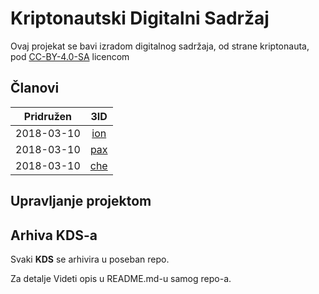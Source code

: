 # Kriptonautski Digitalni Sadržaj

Ovaj projekat se bavi izradom digitalnog sadržaja, od strane kriptonauta, pod
[CC-BY-4.0-SA](https://creativecommons.org/licenses/by-sa/4.0/) licencom

## Članovi

| Pridružen | 3ID |
|:---------:|:---:|
| 2018-03-10 | [ion](https://github.com/o100ja)
| 2018-03-10 | [pax](https://github.com/pavle-batuta)
| 2018-03-10 | [che](https://github.com/carce)

## Upravljanje projektom

<!-- TODO: Opisati kako ćemo raditi sa Trell-om   -->

## Arhiva KDS-a

Svaki **KDS** se arhivira u poseban repo. <!-- TODO: Insert link here -->

Za detalje Videti opis u README.md-u samog repo-a.
